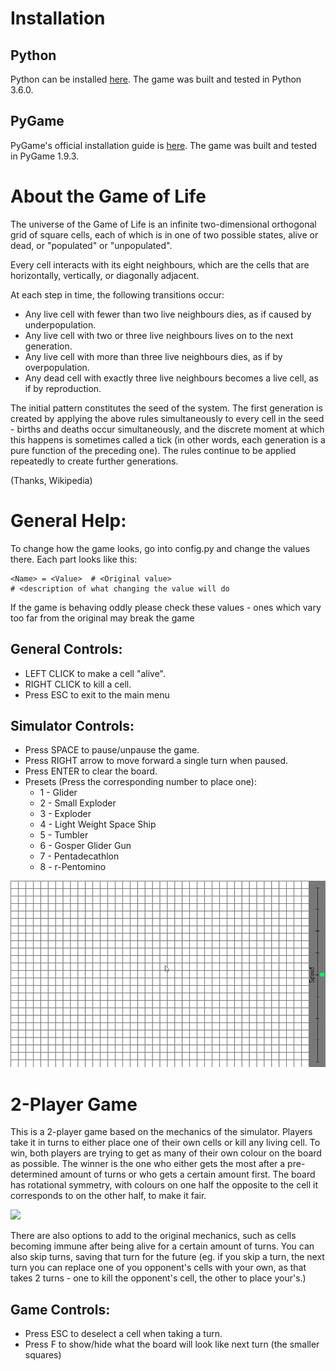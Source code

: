 # Installation
## Python
 Python can be installed [here](https://www.python.org/downloads/).
 The game was built and tested in Python 3.6.0.
## PyGame
 PyGame's official installation guide is [here](https://www.pygame.org/wiki/GettingStarted).
 The game was built and tested in PyGame 1.9.3.

# About the Game of Life

The universe of the Game of Life is an infinite two-dimensional orthogonal grid of square cells, each of which is in one of two possible states, alive or dead, or "populated" or "unpopulated".

Every cell interacts with its eight neighbours, which are the cells that are horizontally, vertically, or diagonally adjacent.

At each step in time, the following transitions occur:
- Any live cell with fewer than two live neighbours dies, as if caused by underpopulation.
- Any live cell with two or three live neighbours lives on to the next generation.
- Any live cell with more than three live neighbours dies, as if by overpopulation.
- Any dead cell with exactly three live neighbours becomes a live cell, as if by reproduction.

The initial pattern constitutes the seed of the system. The first generation is created by applying the above rules simultaneously to every cell in the seed - births and deaths occur simultaneously, and the discrete moment at which this happens is sometimes called a tick (in other words, each generation is a pure function of the preceding one). The rules continue to be applied repeatedly to create further generations.

(Thanks, Wikipedia)


# General Help:
To change how the game looks, go into config.py and change the values there.
Each part looks like this:
```
<Name> = <Value>  # <Original value>
# <description of what changing the value will do
```
If the game is behaving oddly please check these values - ones which vary too far from the original may break the game

## General Controls:
 - LEFT CLICK to make a cell "alive".
 - RIGHT CLICK to kill a cell.
 - Press ESC to exit to the main menu

## Simulator Controls:
 - Press SPACE to pause/unpause the game.
 - Press RIGHT arrow to move forward a single turn when paused.
 - Press ENTER to clear the board.
 - Presets (Press the corresponding number to place one):
   - 1 - Glider
   - 2 - Small Exploder
   - 3 - Exploder
   - 4 - Light Weight Space Ship
   - 5 - Tumbler
   - 6 - Gosper Glider Gun
   - 7 - Pentadecathlon
   - 8 - r-Pentomino

<img src="./demo_sim.gif"/>

# 2-Player Game
This is a 2-player game based on the mechanics of the simulator. Players take it in turns to either place one of their own cells or kill any living cell. To win, both players are trying to get as many of their own colour on the board as possible. The winner is the one who either gets the most after a pre-determined amount of turns or who gets a certain amount first. The board has rotational symmetry, with colours on one half the opposite to the cell it corresponds to on the other half, to make it fair.

<img src="https://raw.githubusercontent.com/JosephLGibson/Game-of-Game-of-Life/81fc19b2116d652469b6a3a51778d6f172b8f3b5/demo_game.gif"/>

There are also options to add to the original mechanics, such as cells becoming immune after being alive for a certain amount of turns.
You can also skip turns, saving that turn for the future (eg. if you skip a turn, the next turn you can replace one of you opponent's cells with your own, as that takes 2 turns - one to kill the opponent's cell, the other to place your's.)
## Game Controls:
- Press ESC to deselect a cell when taking a turn.
- Press F to show/hide what the board will look like next turn (the smaller squares)
